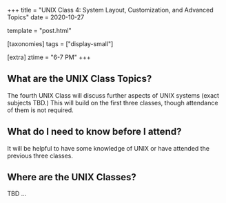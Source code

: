 +++
title = "UNIX Class 4: System Layout, Customization, and Advanced Topics"
date = 2020-10-27

template = "post.html"

[taxonomies]
tags = ["display-small"]

[extra]
ztime = "6-7 PM"
+++

<!-- more -->

## What are the UNIX Class Topics?

The fourth UNIX Class will discuss further aspects of UNIX systems (exact subjects TBD.) This will build on the first three classes, though attendance of them is not required.

## What do I need to know before I attend?

It will be helpful to have some knowledge of UNIX or have attended the previous three classes.

## Where are the UNIX Classes?
TBD ...
